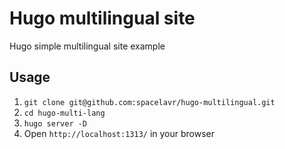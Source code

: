 # Hugo multilingual site
Hugo simple multilingual site example

## Usage
1. `git clone git@github.com:spacelavr/hugo-multilingual.git`
2. `cd hugo-multi-lang`
3. `hugo server -D`
4.  Open `http://localhost:1313/` in your browser
